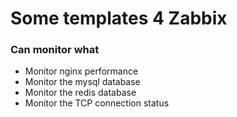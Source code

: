 # Some templates 4 Zabbix

### Can monitor what

- Monitor nginx performance
- Monitor the mysql database
- Monitor the redis database
- Monitor the TCP connection status


